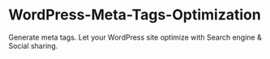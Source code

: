 # WordPress-Meta-Tags-Optimization
Generate meta tags. Let your WordPress site optimize with Search engine & Social sharing.
